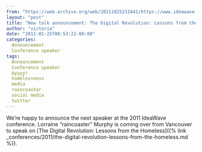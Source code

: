 ```yaml
---
from: "https://web.archive.org/web/20211025231841/https://www.ideawave.ca/new-talk-announcement-the-digital-revolution-lessons-from-the-homeless/"
layout: "post"
title: "New talk announcement: The Digital Revolution: Lessons from the Homeless"
author: "victoria"
date: "2011-01-25T08:53:22-08:00"
categories:
  Announcement
  Conference speaker
tags: 
  Announcement
  Conference speaker
  Ayyyy!
  homelessness
  media
  raincoaster
  social media
  twitter
---
```


We’re happy to announce the next speaker at the 2011 IdeaWave conference. Lorraine “raincoaster” Murphy is coming over from Vancouver to speak on [The Digital Revolution: Lessons from the Homeless]({% link _conferences/2011/the-digital-revolution-lessons-from-the-homeless.md %}).
